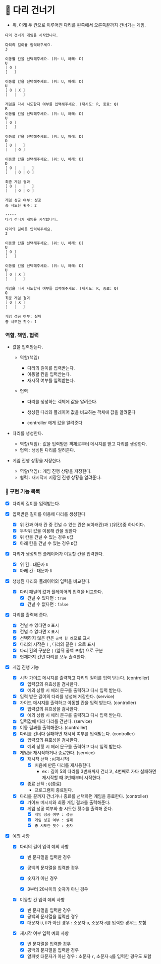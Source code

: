 # :bridge_at_night: 다리 건너기

- 위, 아래 두 칸으로 이루어진 다리를 왼쪽에서 오른쪽끝까지 건너가는 게임.

```
다리 건너기 게임을 시작합니다.

다리의 길이를 입력해주세요.
3

이동할 칸을 선택해주세요. (위: U, 아래: D)
U
[ O ]
[   ]

이동할 칸을 선택해주세요. (위: U, 아래: D)
U
[ O | X ]
[   |   ]

게임을 다시 시도할지 여부를 입력해주세요. (재시도: R, 종료: Q)
R
이동할 칸을 선택해주세요. (위: U, 아래: D)
U
[ O ]
[   ]

이동할 칸을 선택해주세요. (위: U, 아래: D)
D
[ O |   ]
[   | O ]

이동할 칸을 선택해주세요. (위: U, 아래: D)
D
[ O |   |   ]
[   | O | O ]

최종 게임 결과
[ O |   |   ]
[   | O | O ]

게임 성공 여부: 성공
총 시도한 횟수: 2

-----
다리 건너기 게임을 시작합니다.

다리의 길이를 입력해주세요.
3

이동할 칸을 선택해주세요. (위: U, 아래: D)
U
[ O ]
[   ]

이동할 칸을 선택해주세요. (위: U, 아래: D)
U
[ O | X ]
[   |   ]

게임을 다시 시도할지 여부를 입력해주세요. (재시도: R, 종료: Q)
Q
최종 게임 결과
[ O | X ]
[   |   ]

게임 성공 여부: 실패
총 시도한 횟수: 1
```

### 역할, 책임, 협력

- 값을 입력받는다.

  - 역할(책임)

    - 다리의 길이를 입력받는다.
    - 이동할 칸을 입력받는다.
    - 재시작 여부를 입력받는다.

  - 협력

    - 다리를 생성하는 객체에 값을 알려준다.

    - 생성된 다리와 플레이어 값을 비교하는 객체에 값을 알려준다
    
    - controller 에게 값을 알려준다

- 다리를 생성한다.

  - 역할(책임) : 값을 입력받은 객체로부터 메시지를 받고 다리를 생성한다.
  - 협력 : 생성된 다리를 알려준다.

- 게임 진행 상황을 저장한다.

  - 역할(책임) : 게임 진행 상황을 저장한다.
  - 협력 : 재시작시 저장된 진행 상황을 알려준다.

### 🔨 구현 기능 목록

- [x] 다리의 길이를 입력받는다.
- [x] 입력받은 길이를 이용해 다리를 생성한다
  - [x] 위 칸과 아래 칸 중 건널 수 있는 칸은 `0`(아래칸)과 `1`(위칸)중 하나이다.
  - [x] 무작위 값을 이용해 칸을 정한다
  - [x] 위 칸을 건널 수 있는 경우 `U`값
  - [x] 아래 칸을 건널 수 있는 경우 `D`값
- [x] 다리가 생성되면 플레이어가 이동할 칸을 입력한다.
  - [x] 위 칸 : 대문자 `U`
  - [x] 아래 칸 : 대문자 `D`
- [x] 생성된 다리와 플레이어의 입력을 비교한다.
  - [x] 다리 패널의 값과 플레이어의 입력을 비교한다.
    - [x] 건널 수 있다면 : `true`
    - [x] 건널 수 없다면 : `false`
- [x] 다리를 출력해 준다.
  - [x] 건널 수 있다면 `O` 표시
  - [x] 건널 수 없다면 `X` 표시
  - [x] 선택하지 않은 칸은 `공백 한 칸`으로 표시
  - [x] 다리의 시작은 `[` , 다리의 끝은 `]` 으로 표시
  - [x] 다리 칸의 구분은 ` | ` (앞뒤 공백 포함) 으로 구분
  - [x] 현재까지 건넌 다리를 모두 출력한다.
- [x] 게임 진행 기능

  - [x] 시작 가이드 메시지를 출력하고 다리의 길이를 입력 받는다. (controller)
    - [x] 입력값의 유효성을 검사한다.
    - [x] 예외 상황 시 에러 문구를 출력하고 다시 입력 받는다.
  - [x] 입력 받은 길이의 다리를 생성해 저장한다. (service)
  - [x] 가이드 메시지를 출력하고 이동할 칸을 입력 받는다. (controller)
    - [x] 입력값의 유효성을 검사한다.
    - [x] 예외 상황 시 에러 문구를 출력하고 다시 입력 받는다.
  - [x] 입력값에 따라 다리를 건넌다. (service)
  - [x] 이동 결과를 출력해준다. (controller)
  - [x] 다리를 건너다 실패하면 재시작 여부를 입력받는다. (controller)
    - [x] 입력값의 유효성을 검사한다.
    - [x] 예외 상황 시 에러 문구를 출력하고 다시 입력 받는다.
  - [x] 게임을 재시작하거나 종료한다. (service)
    - [x] 재시작 선택 : `R`(재시작)
      - [x] 처음에 만든 다리를 재사용한다.
        - ex : 길이 5의 다리를 3번째까지 건너고, 4번째로 가다 실패하면 재시작할 때 3번째부터 시작한다.
    - [x] 종료 선택 : `Q`(종료)
      - 프로그램이 종료된다.

  - [x] 다리를 끝까지 건너거나 종료를 선택하면 게임을 종료한다. (controller)
    - [x] 가이드 메시지와 최종 게임 결과를 출력해준다.
    - [x] 게임 성공 여부와 총 시도한 횟수를 출력해 준다.
      - [x] `게임 성공 여부 : 성공` 
      - [x] `게임 성공 여부 : 실패`
      - [x] `총 시도한 횟수 : 숫자`
- [x] 예외 사항
  - [x] 다리의 길이 입력 예외 사항

    - [x] 빈 문자열을 입력한 경우

    - [x] 공백의 문자열을 입력한 경우

    - [x] 숫자가 아닌 경우

    - [x] 3부터 20사이의 숫자가 아닌 경우
  - [x] 이동할 칸 입력 예외 사항
    - [x] 빈 문자열을 입력한 경우
    - [x] 공백의 문자열을 입력한 경우
    - [x] 대문자 `U`, `D`가 아닌 경우 : 소문자 `u`, 소문자 `d`를 입력한 경우도 포함
  - [x] 재시작 여부 입력 예외 사항
    - [x] 빈 문자열을 입력한 경우
    - [x] 공백의 문자열을 입력한 경우
    - [x] 알파벳 대문자가 아닌 경우 : 소문자 `r`, 소문자 `q`를 입력한 경우도 포함